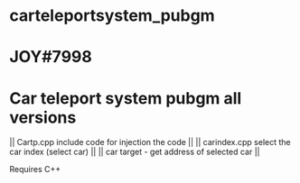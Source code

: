 # carteleportsystem_pubgm
# JOY#7998
# Car teleport system pubgm all versions

 || Cartp.cpp include code for injection the code || 
 || carindex.cpp select the car index (select car) || 
 || car target - get address of selected car  || 

Requires C++ 
